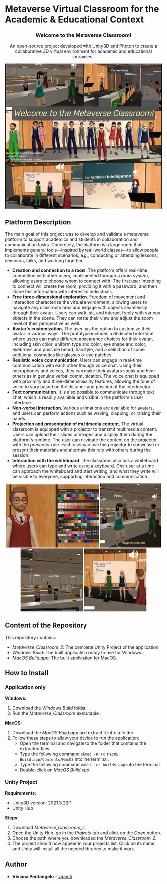# Metaverse Virtual Classroom for the Academic & Educational Context
<h3 align = "center"> Welcome to the Metaverse Classroom! </h3>
<p align = "center"> An open-source project developed with Unity3D and Photon to create a collaborative 3D virtual environment for academic and educational purposes. </p>
<p align = "center">
  <img src = "blobs/presentation_pic.jpg?raw=true" width = "800" heigth = "600">
</p>


## Platform Description
The main goal of this project was to develop and validate a metaverse platform to support academics and students in collaboration and communication tasks.
Concretely, the platform is a large room that implements general tools—inspired by real-world classes—to allow people to collaborate in different scenarios, e.g., conducting or attending lessons, seminars, talks, and working together. 
- **Creation and connection to a room**. The platform offers real-time connection with other users, implemented through a _room system_, allowing users to choose whom to connect with. The first user intending to connect will create the room, providing it with a password, and then share this information with interested individuals.
- **Free three-dimensional exploration**. Freedom of movement and interaction characterize the virtual environment, allowing users to navigate any classroom area and engage with objects seamlessly through their avatar. Users can walk, sit, and interact freely with various objects in the scene. They can rotate their view and adjust the zoom level of their perspective as well.
- **Avatar's customization**. The user has the option to customize their avatar in various ways. The prototype includes a dedicated interface where users can make different appearance choices for their avatar, including skin color, uniform type and color, eye shape and color, eyebrows and possible beard, hairstyle, and a selection of some additional cosmetics like glasses or eye patches.
- **Realistic voice communication**. Users can engage in real-time communication with each other through voice chat. Using their microphones and voices, they can make their avatars speak and hear others as in genuine verbal communication. The voice chat is equipped with proximity and three-dimensionality features, allowing the tone of voice to vary based on the distance and position of the interlocutor. 
- **Text communication**. It is also possible to communicate through text chat, which is readily available and visible in the platform's user interface. 
- **Non-verbal interaction**. Various animations are available for avatars, and users can perform actions such as waving, clapping, or raising their hands.
- **Projection and presentation of multimedia content**. The virtual classroom is equipped with a projector to transmit multimedia content. Users can upload their slides or images and display them during the platform's runtime. The user can navigate the content on the projector with the _presenter_ role. Each user can use the projector to showcase or present their materials and alternate this role with others during the session.
- **Interaction with the whiteboard**. The classroom also has a whiteboard where users can type and write using a keyboard. One user at a time can approach the whiteboard and start writing, and what they write will be visible to everyone, supporting interaction and communication.

<div align="center">
  <img src="blobs/stripe2.JPG?raw=true" width="300" />
  <img src="blobs/stripe3.png?raw=true" width="195" />
  <img src="blobs/stripe4.png?raw=true" width="200" />
  <img src="blobs/stripe5.png?raw=true" width="200" />
</div>


## Content of the Repository
This repository contains:
- _Metaverse_Classroom_2_: The complete Unity Project of the application.
- _Windows Build_: The built application ready to use for Windows.
- _MacOS Build.app_: The built application for MacOS.

## How to Install

### Application only
**Windows:**
1. Download the _Windows Build_ folder.
2. Run the _Metaverse_Classroom_ executable.

**MacOS:**
1. Download the _MacOS Build.app_ and extract it intto a folder
2. Follow these steps to allow your device to run the application:
    - Open the terminal and navigate to the folder that contains the extracted files.
    - Type the following command <code>chmod -R +x MacOS Build.app/Contents/MacOS</code> into the terminal.
    - Type the following command <code>xattr -cr builds.app</code> into the terminal.
    - Double-click on _MacOS Build.app_.

### Unity Project

**Requirements:**
- Unity3D version: 2021.3.22f1
- Unity Hub

**Steps:**
1. Download _Metaverse_Classroom_2_.
2. Open the Unity Hub, go in the _Projects_ tab and click on the _Open_ button.
3. Choose the path where you downloaded the _Metaverse_Classroom_2_.
4. The project should now appear in your projects list. Click on its name and Unity will install all the needed libraries to make it work.

## Author
* **Viviana Pentangelo** - [vipenti](https://github.com/vipenti)
